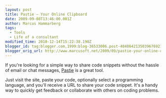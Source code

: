 ```yaml
---
layout: post
title: Pastie – Your Online Clipboard
date: 2009-09-08T13:46:00.001Z
author: Marcus Hammarberg
tags:
  - Tools
  - Life of a consultant
modified_time: 2010-12-14T15:22:38.190Z
blogger_id: tag:blogger.com,1999:blog-36533086.post-4848642135039676921
blogger_orig_url: http://www.marcusoft.net/2009/09/pastie-your-online-clipboard.html
---
```


If you're looking for a simple way to share code snippets without the hassle of email or chat messages, [Pastie](http://www.pastie.org/) is a great tool.

Just visit the site, paste your code, optionally select a programming language, and you'll receive a URL to share your code snippet. It's a handy way to quickly get feedback or collaborate with others on coding problems.
